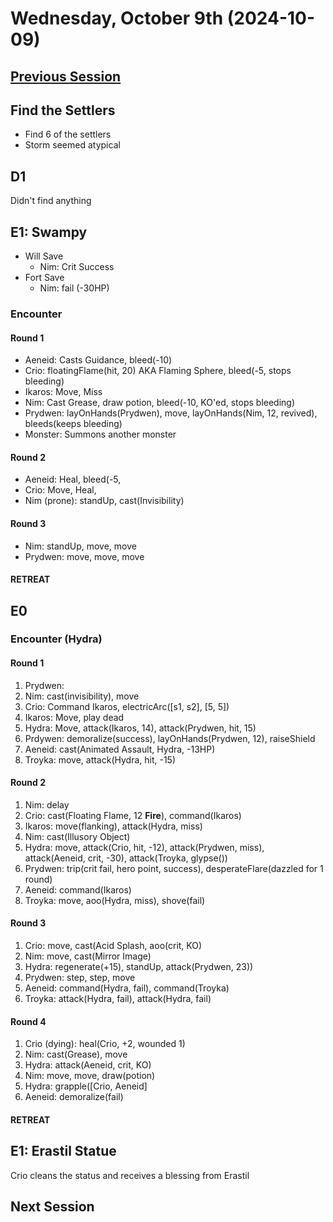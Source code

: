 # Wednesday, October 9th (2024-10-09)

## [Previous Session](./2024-10-02.md)

## Find the Settlers

- Find 6 of the settlers
- Storm seemed atypical

## D1

Didn't find anything

## E1: Swampy

- Will Save
   - Nim: Crit Success
- Fort Save
  - Nim: fail (-30HP)

### Encounter 

#### Round 1

- Aeneid: Casts Guidance, bleed(-10)
- Crio: floatingFlame(hit, 20) AKA Flaming Sphere, bleed(-5, stops bleeding)
- Ikaros: Move, Miss
- Nim: Cast Grease, draw potion, bleed(-10, KO'ed, stops bleeding)
- Prydwen: layOnHands(Prydwen), move, layOnHands(Nim, 12, revived), bleeds(keeps bleeding)
- Monster: Summons another monster

#### Round 2

- Aeneid: Heal, bleed(-5, 
- Crio: Move, Heal,
- Nim (prone): standUp, cast(Invisibility)

#### Round 3

- Nim: standUp, move, move
- Prydwen: move, move, move

#### RETREAT

## E0

### Encounter (Hydra)

#### Round 1

1. Prydwen:
1. Nim: cast(invisibility), move
1. Crio: Command Ikaros, electricArc([s1, s2], [5, 5])
1. Ikaros: Move, play dead
1. Hydra: Move, attack(Ikaros, 14), attack(Prydwen, hit, 15)
1. Prdywen: demoralize(success), layOnHands(Prydwen, 12), raiseShield
1. Aeneid: cast(Animated Assault, Hydra, -13HP)
1. Troyka: move, attack(Hydra, hit, -15)

#### Round 2

1. Nim: delay
1. Crio: cast(Floating Flame, 12 **Fire**), command(Ikaros)
1. Ikaros: move(flanking), attack(Hydra, miss)
1. Nim: cast(Illusory Object)
1. Hydra: move, attack(Crio, hit, -12), attack(Prydwen, miss), attack(Aeneid, crit, -30), attack(Troyka, glypse())
1. Prydwen: trip(crit fail, hero point, success), desperateFlare(dazzled for 1 round)
1. Aeneid: command(Ikaros)
1. Troyka: move, aoo(Hydra, miss), shove(fail)

#### Round 3

1. Crio: move, cast(Acid Splash, aoo(crit, KO)
1. Nim: move, cast(Mirror Image)
1. Hydra: regenerate(+15), standUp, attack(Prydwen, 23))
1. Prydwen: step, step, move
1. Aeneid: command(Hydra, fail), command(Troyka)
1. Troyka: attack(Hydra, fail), attack(Hydra, fail)

#### Round 4

1. Crio (dying): heal(Crio, +2, wounded 1)
1. Nim: cast(Grease), move
1. Hydra: attack(Aeneid, crit, KO)
1. Nim: move, move, draw(potion)
1. Hydra: grapple([Crio, Aeneid]
1. Aeneid: demoralize(fail)

#### RETREAT

## E1: Erastil Statue

Crio cleans the status and receives a blessing from Erastil

## Next Session
